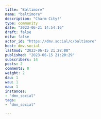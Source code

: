 ```yaml
---
title: "Baltimore" 
name: "baltimore"
description: "Charm City!"
type: community
date: "2023-06-21 14:54:16"
draft: false
nsfw: false
actor_id: "https://dmv.social/c/baltimore"
host: dmv.social
lastmod: "2023-06-15 21:28:08"
published: "2023-06-15 21:20:29"
subscribers: 14
posts: 2
comments: 0
weight: 2
dau: 1
wau: 1
mau: 1
instances:
- "dmv_social"
tags: 
- "dmv_social"

---
```

